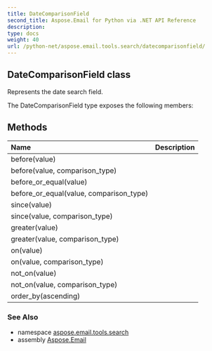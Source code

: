 ```yaml
---
title: DateComparisonField
second_title: Aspose.Email for Python via .NET API Reference
description: 
type: docs
weight: 40
url: /python-net/aspose.email.tools.search/datecomparisonfield/
---
```


## DateComparisonField class

Represents the date search field.

The DateComparisonField type exposes the following members:
## Methods
| Name | Description |
| :- | :- |
|before(value)|  |
|before(value, comparison_type)|  |
|before_or_equal(value)|  |
|before_or_equal(value, comparison_type)|  |
|since(value)|  |
|since(value, comparison_type)|  |
|greater(value)|  |
|greater(value, comparison_type)|  |
|on(value)|  |
|on(value, comparison_type)|  |
|not_on(value)|  |
|not_on(value, comparison_type)|  |
|order_by(ascending)|  |

### See Also

* namespace [aspose.email.tools.search](/email/python-net/aspose.email.tools.search/)
* assembly [Aspose.Email](/email/python-net/)


